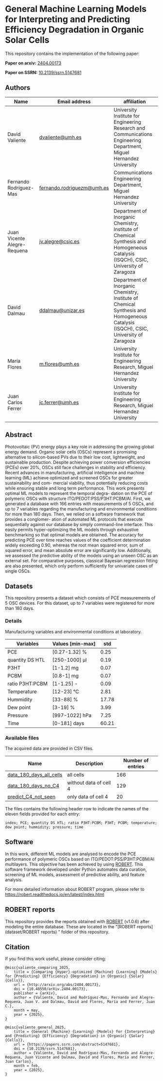 # General Machine Learning Models for Interpreting and Predicting Efficiency Degradation in Organic Solar Cells
This repository contains the implementation of the following paper:

**Paper on arxiv:** [2404.00173](https://arxiv.org/abs/2404.00173)

**Paper on SSRN:** [10.2139/ssrn.5147681](https://papers.ssrn.com/sol3/papers.cfm?abstract_id=5147681)



## Authors

| Name         | Email address | affiliation  |
|--------------|-----------------|--------------|
|David Valiente|dvaliente@umh.es|University Institute for Engineering Research and Communications Engineering Department, Miguel Hernandez University|
|Fernando Rodríguez-Mas|fernando.rodriguezm@umh.es|Communications Engineering Department, Miguel Hernandez University|
|Juan Vicente Alegre-Requena|jv.alegre@csic.es|Department of Inorganic Chemistry, Institute of Chemical Synthesis and Homogeneous Catalysis (ISQCH), CSIC, University of Zaragoza|
|David Dalmau|ddalmau@unizar.es|Department of Inorganic Chemistry, Institute of Chemical Synthesis and Homogeneous Catalysis (ISQCH), CSIC, University of Zaragoza|
|María Flores|m.flores@umh.es|University Institute for Engineering Research, Miguel Hernandez University|
|Juan Carlos Ferrer|jc.ferrer@umh.es|University Institute for Engineering Research, Miguel Hernandez University|


## Abstract

Photovoltaic (PV) energy plays a key role in addressing the growing global energy demand. Organic solar cells (OSCs) represent a promising alternative to silicon-based PVs due to their low cost, lightweight, and sustainable production. Despite achieving power conversion efficiencies (PCEs) over 20%, OSCs still face challenges in stability and efficiency. Recent advances in manufacturing, artificial intelligence and machine learning (ML) achieve optimized and screened OSCs for greater sustainability and com- mercial viability, thus potentially reducing costs while ensuring stable and long term performance. This work presents optimal ML models to represent the temporal degra- dation on the PCE of polymeric OSCs with structure ITO/PEDOT:PSS/P3HT:PCBM/Al. First, we generated a database with 166 entries with measurements of 5 OSCs, and up to 7 variables regarding the manufacturing and environmental conditions for more than 180 days. Then, we relied on a software framework that provides a conglomer- ation of automated ML protocols that execute sequentially against our database by simply command-line interface. This easily permits hyper-optimizing the ML models through exhaustive benchmarking so that optimal models are obtained. The accuracy for predicting PCE over time reaches values of the coefficient determination widely exceeding 0.90, whereas the root mean squared error, sum of squared error, and mean absolute error are significantly low. Additionally, we assessed the predictive ability of the models using an unseen OSC as an external set. For comparative purposes, classical Bayesian regression fitting are also presented, which only perform sufficiently for univariate cases of single OSCs.


## Datasets 
This repository presents a dataset which consists of PCE measurements of 5 OSC devices. For this dataset, up to 7 variables were registered for more than 180 days.

### Details
Manufacturing variables and environmental conditions at laboratory.

| Variables | Values [min-max] | std | 
|--------------|-------------|------|
|PCE| [0.27-1.32] % | 0.25 |
|quantity DS HTL| [250-1000] μl | 0.19|
|P3HT | [1-1.2] mg | 0.07|
|PCBM | [0.8-1] mg | 0.07|
|ratio P3HT:PCBM | [1-1.25] -| 0.09|
|Temperature | [12-23] °C | 2.81 |
|Hummidity | [33-88] % | 17.78|
|Dew point | [3-19] % | 3.99|
|Pressure | [997-1022] hPa | 7.25|
|Time |  [0-181] days |  60.21|

### Available files
The acquired data are provided in CSV files. 

| Name         | Description | Number of entries |
|--------------|-------------|-------------|
| [data_180_days_all_cells](dataset/data_180_days_all_cells.csv) | all cells   | 166 |
| [data_180_days_no_C4](dataset/data_180_days_no_C4.csv) | without data of cell 4  | 129 |
| [predict_C4_not_seen](dataset/predict_C4_not_seen.csv)| only data of cell 4 | 20 |

The files contains the following header row to indicate the names of the eleven fields provided for each entry:
```
index; PCE; quantity DS HTL; ratio P3HT:PCBM; P3HT; PCBM; temperature; dew point; hummidity; pressure; time
```

## Software

In this work, different ML models are analysed to encode the PCE performance of polymeric OSCs based on ITO/PEDOT:PSS/P3HT:PCBM/Al multilayers. This objective has been achieved by using [ROBERT](https://robert.readthedocs.io/en/latest/index.html). This software framework developed under Python automates data curation, screening of ML models, assessment of predictive ability, and feature analysis. 

For more detailed information about ROBERT program, please refer to https://robert.readthedocs.io/en/latest/index.html

## ROBERT reports

This repository provides the reports obtained with [ROBERT](https://github.com/jvalegre/robert/releases) (v1.0.6) after modeling the entire database.
These are located in the "[ROBERT reports](dataset/ROBERT reports) " folder of this repository. 

## Citation
If you find this work useful, please consider citing:
```
@misc{valiente_comparing_2025,
	title = {Comparing {Hyper}-optimized {Machine} {Learning} {Models} for {Predicting} {Efficiency} {Degradation} in {Organic} {Solar} {Cells}},
	url = {http://arxiv.org/abs/2404.00173},
	doi = {10.48550/arXiv.2404.00173},
	publisher = {arXiv},
	author = {Valiente, David and Rodríguez-Mas, Fernando and Alegre-Requena, Juan V. and Dalmau, David and Flores, María and Ferrer, Juan C.},
	month = may,
	year = {2025},
}
```
```
@misc{valiente_general_2025,
	title = {General {Machine} {Learning} {Models} for {Interpreting} and {Predicting} {Efficiency} {Degradation} in {Organic} {Solar} {Cells}},
	url = {https://papers.ssrn.com/abstract=5147681},
	doi = {10.2139/ssrn.5147681},
	author = {Valiente, David and Rodríguez-Mas, Fernando and Alegre-Requena, Juan Vicente and Dalmau, David and Flores, María and Ferrer, Juan Carlos},
	month = feb,
	year = {2025},
}
```
